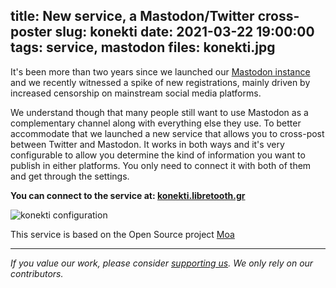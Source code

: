 title: New service, a Mastodon/Twitter cross-poster
slug: konekti
date: 2021-03-22 19:00:00
tags: service, mastodon
files: konekti.jpg
---

It's been more than two years since we launched our [Mastodon instance](https://libretooth.gr/) and we recently witnessed a spike of new registrations, mainly driven by increased censorship on mainstream social media platforms.

We understand though that many people still want to use Mastodon as a complementary channel along with everything else they use. To better accommodate that we launched a new service that allows you to cross-post between Twitter and Mastodon. It works in both ways and it's very configurable to allow you determine the kind of information you want to publish in either platforms. You only need to connect it with both of them and get through the settings.

**You can connect to the service at: [konekti.libretooth.gr](https://konekti.libretooth.gr/)**

![konekti configuration](konekti.jpg)

This service is based on the Open Source project [Moa](https://github.com/FedStoa/moa)

<hr>

*If you value our work, please consider [supporting us](https://opencollective.com/libreops/). We only rely on our contributors.*
